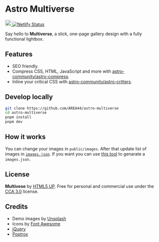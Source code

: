# Astro Multiverse

<p>
  <a href="https://astro.build">
    <img src="https://astro.badg.es/v1/built-with-astro.svg" alt="Built with Astro" height="20">
  </a>
  <a href="https://app.netlify.com/sites/astro-multiverse/deploys">
    <img src="https://api.netlify.com/api/v1/badges/c882c9a0-e5f6-4066-89fd-c07c7ca2efdf/deploy-status" alt="Netlify Status">
  </a>
</p>

Say hello to **Multiverse**, a slick, one-page gallery design with a fully functional lightbox.

## Features

- SEO friendly.
- Compress CSS, HTML, JavaScript and more with [astro-community/astro-compress](https://github.com/astro-community/astro-compress).
- Inline your critical CSS with [astro-community/astro-critters](https://github.com/astro-community/astro-critters).

## Develop locally

```bash
git clone https://github.com/AREA44/astro-multiverse
cd astro-multiverse
pnpm install
pnpm dev
```

## How it works

You can change your images in `public/images`. After that update list of images in [`images.json`](src/components/images.json). If you want you can use [this tool](https://github.com/AREA44/node-getImages) to genarate a `images.json`.

## License

**Multivese** by [HTML5 UP](https://html5up.net). Free for personal and commercial use under the [CCA 3.0](https://html5up.net/license) license.

## Credits

- Demo images by [Unsplash](https://unsplash.com)
- Icons by [Font Awesome](https://fontawesome.io)
- [jQuery](https://jquery.com)
- [Poptrox](https://github.com/ajlkn/jquery.poptrox)
